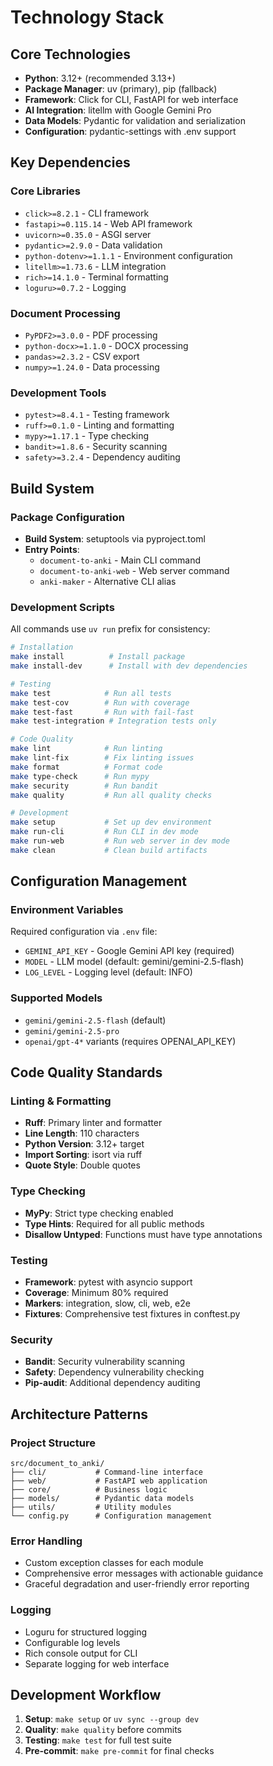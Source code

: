# Technology Stack

## Core Technologies

- **Python**: 3.12+ (recommended 3.13+)
- **Package Manager**: uv (primary), pip (fallback)
- **Framework**: Click for CLI, FastAPI for web interface
- **AI Integration**: litellm with Google Gemini Pro
- **Data Models**: Pydantic for validation and serialization
- **Configuration**: pydantic-settings with .env support

## Key Dependencies

### Core Libraries
- `click>=8.2.1` - CLI framework
- `fastapi>=0.115.14` - Web API framework
- `uvicorn>=0.35.0` - ASGI server
- `pydantic>=2.9.0` - Data validation
- `python-dotenv>=1.1.1` - Environment configuration
- `litellm>=1.73.6` - LLM integration
- `rich>=14.1.0` - Terminal formatting
- `loguru>=0.7.2` - Logging

### Document Processing
- `PyPDF2>=3.0.0` - PDF processing
- `python-docx>=1.1.0` - DOCX processing
- `pandas>=2.3.2` - CSV export
- `numpy>=1.24.0` - Data processing

### Development Tools
- `pytest>=8.4.1` - Testing framework
- `ruff>=0.1.0` - Linting and formatting
- `mypy>=1.17.1` - Type checking
- `bandit>=1.8.6` - Security scanning
- `safety>=3.2.4` - Dependency auditing

## Build System

### Package Configuration
- **Build System**: setuptools via pyproject.toml
- **Entry Points**: 
  - `document-to-anki` - Main CLI command
  - `document-to-anki-web` - Web server command
  - `anki-maker` - Alternative CLI alias

### Development Scripts
All commands use `uv run` prefix for consistency:

```bash
# Installation
make install          # Install package
make install-dev      # Install with dev dependencies

# Testing
make test            # Run all tests
make test-cov        # Run with coverage
make test-fast       # Run with fail-fast
make test-integration # Integration tests only

# Code Quality
make lint            # Run linting
make lint-fix        # Fix linting issues
make format          # Format code
make type-check      # Run mypy
make security        # Run bandit
make quality         # Run all quality checks

# Development
make setup           # Set up dev environment
make run-cli         # Run CLI in dev mode
make run-web         # Run web server in dev mode
make clean           # Clean build artifacts
```

## Configuration Management

### Environment Variables
Required configuration via `.env` file:
- `GEMINI_API_KEY` - Google Gemini API key (required)
- `MODEL` - LLM model (default: gemini/gemini-2.5-flash)
- `LOG_LEVEL` - Logging level (default: INFO)

### Supported Models
- `gemini/gemini-2.5-flash` (default)
- `gemini/gemini-2.5-pro`
- `openai/gpt-4*` variants (requires OPENAI_API_KEY)

## Code Quality Standards

### Linting & Formatting
- **Ruff**: Primary linter and formatter
- **Line Length**: 110 characters
- **Python Version**: 3.12+ target
- **Import Sorting**: isort via ruff
- **Quote Style**: Double quotes

### Type Checking
- **MyPy**: Strict type checking enabled
- **Type Hints**: Required for all public methods
- **Disallow Untyped**: Functions must have type annotations

### Testing
- **Framework**: pytest with asyncio support
- **Coverage**: Minimum 80% required
- **Markers**: integration, slow, cli, web, e2e
- **Fixtures**: Comprehensive test fixtures in conftest.py

### Security
- **Bandit**: Security vulnerability scanning
- **Safety**: Dependency vulnerability checking
- **Pip-audit**: Additional dependency auditing

## Architecture Patterns

### Project Structure
```
src/document_to_anki/
├── cli/           # Command-line interface
├── web/           # FastAPI web application
├── core/          # Business logic
├── models/        # Pydantic data models
├── utils/         # Utility modules
└── config.py      # Configuration management
```

### Error Handling
- Custom exception classes for each module
- Comprehensive error messages with actionable guidance
- Graceful degradation and user-friendly error reporting

### Logging
- Loguru for structured logging
- Configurable log levels
- Rich console output for CLI
- Separate logging for web interface

## Development Workflow

1. **Setup**: `make setup` or `uv sync --group dev`
2. **Quality**: `make quality` before commits
3. **Testing**: `make test` for full test suite
4. **Pre-commit**: `make pre-commit` for final checks